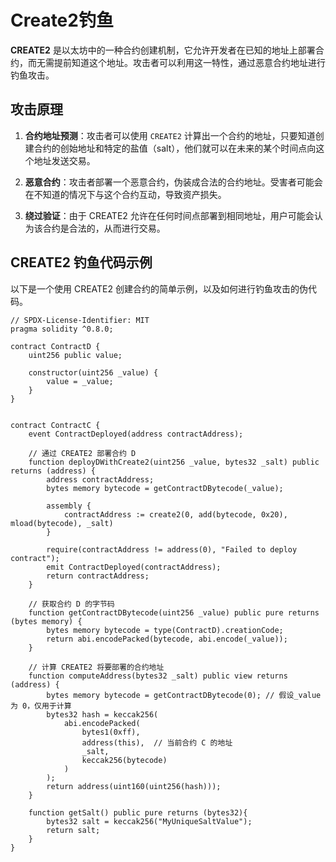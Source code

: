 # Create2钓鱼

**CREATE2** 是以太坊中的一种合约创建机制，它允许开发者在已知的地址上部署合约，而无需提前知道这个地址。攻击者可以利用这一特性，通过恶意合约地址进行钓鱼攻击。

## 攻击原理
1. **合约地址预测**：攻击者可以使用 `CREATE2` 计算出一个合约的地址，只要知道创建合约的创始地址和特定的盐值（salt），他们就可以在未来的某个时间点向这个地址发送交易。
  
2. **恶意合约**：攻击者部署一个恶意合约，伪装成合法的合约地址。受害者可能会在不知道的情况下与这个合约互动，导致资产损失。

3. **绕过验证**：由于 CREATE2 允许在任何时间点部署到相同地址，用户可能会认为该合约是合法的，从而进行交易。

## CREATE2 钓鱼代码示例

以下是一个使用 CREATE2 创建合约的简单示例，以及如何进行钓鱼攻击的伪代码。

```solidity
// SPDX-License-Identifier: MIT
pragma solidity ^0.8.0;

contract ContractD {
    uint256 public value;

    constructor(uint256 _value) {
        value = _value;
    }
}


contract ContractC {
    event ContractDeployed(address contractAddress);

    // 通过 CREATE2 部署合约 D
    function deployDWithCreate2(uint256 _value, bytes32 _salt) public returns (address) {
        address contractAddress;
        bytes memory bytecode = getContractDBytecode(_value);

        assembly {
            contractAddress := create2(0, add(bytecode, 0x20), mload(bytecode), _salt)
        }

        require(contractAddress != address(0), "Failed to deploy contract");
        emit ContractDeployed(contractAddress);
        return contractAddress;
    }

    // 获取合约 D 的字节码
    function getContractDBytecode(uint256 _value) public pure returns (bytes memory) {
        bytes memory bytecode = type(ContractD).creationCode;
        return abi.encodePacked(bytecode, abi.encode(_value));
    }

    // 计算 CREATE2 将要部署的合约地址
    function computeAddress(bytes32 _salt) public view returns (address) {
        bytes memory bytecode = getContractDBytecode(0); // 假设_value 为 0，仅用于计算
        bytes32 hash = keccak256(
            abi.encodePacked(
                bytes1(0xff),
                address(this),  // 当前合约 C 的地址
                _salt,
                keccak256(bytecode)
            )
        );
        return address(uint160(uint256(hash)));
    }

    function getSalt() public pure returns (bytes32){
        bytes32 salt = keccak256("MyUniqueSaltValue");
        return salt;
    }
}
```
